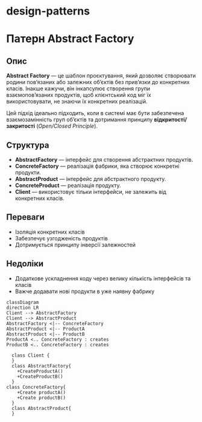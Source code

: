 # design-patterns

# Патерн Abstract Factory

## Опис

**Abstract Factory** — це шаблон проєктування, який дозволяє створювати родини пов’язаних або залежних об’єктів без прив’язки до конкретних класів. Інакше кажучи, він інкапсулює створення групи взаємопов’язаних продуктів, щоб клієнтський код міг їх використовувати, не знаючи їх конкретних реалізацій.

Цей підхід ідеально підходить, коли в системі має бути забезпечена взаємозамінність груп об’єктів та дотримання принципу **відкритості/закритості** (*Open/Closed Principle*).

## Структура

- **AbstractFactory** — інтерфейс для створення абстрактних продуктів.
- **ConcreteFactory** — реалізація фабрики, яка створює конкретні продукти.
- **AbstractProduct** — інтерфейс для абстрактного продукту.
- **ConcreteProduct** — реалізація продукту.
- **Client** — використовує тільки інтерфейси, не залежить від конкретних класів.

## Переваги

- Ізоляція конкретних класів
- Забезпечує узгодженість продуктів
- Дотримується принципу інверсії залежностей

## Недоліки

- Додаткове ускладнення коду через велику кількість інтерфейсів та класів
- Важче додавати нові продукти в уже наявну фабрику

```mermaid
classDiagram
direction LR
Client --> AbstractFactory
Client --> AbstractProduct
AbstractFactory <|-- ConcreteFactory
AbstractProduct <|-- ProductA
AbstractProduct <|-- ProductB
ProductA <.. ConcreteFactory : creates
ProductB <.. ConcreteFactory : creates

  class Client {
  }
  class AbstractFactory{
    +CreateProductA()
    +CreateProductB()
  }
class ConcreteFactory{
    +Create productA()
    +Create productB()
  }
  class AbstractProduct{
  }
```
